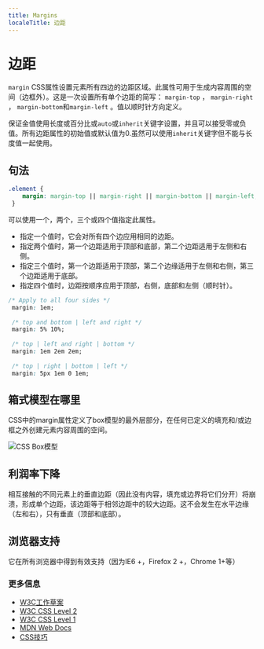 ```yaml
---
title: Margins
localeTitle: 边距
---
```

# 边距

`margin` CSS属性设置元素所有四边的边距区域。此属性可用于生成内容周围的空间（边框外）。这是一次设置所有单个边距的简写： `margin-top` ， `margin-right` ， `margin-bottom`和`margin-left` 。值以顺时针方向定义。

保证金值使用长度或百分比或`auto`或`inherit`关键字设置，并且可以接受零或负值。所有边距属性的初始值或默认值为0.虽然可以使用`inherit`关键字但不能与长度值一起使用。

## 句法

```css
.element { 
    margin: margin-top || margin-right || margin-bottom || margin-left; 
 } 
```

可以使用一个，两个，三个或四个值指定此属性。

*   指定一个值时，它会对所有四个边应用相同的边距。
*   指定两个值时，第一个边距适用于顶部和底部，第二个边距适用于左侧和右侧。
*   指定三个值时，第一个边距适用于顶部，第二个边缘适用于左侧和右侧，第三个边距适用于底部。
*   指定四个值时，边距按顺序应用于顶部，右侧，底部和左侧（顺时针）。

```css
/* Apply to all four sides */ 
 margin: 1em; 
 
 /* top and bottom | left and right */ 
 margin: 5% 10%; 
 
 /* top | left and right | bottom */ 
 margin: 1em 2em 2em; 
 
 /* top | right | bottom | left */ 
 margin: 5px 1em 0 1em; 
```

## 箱式模型在哪里

CSS中的margin属性定义了box模型的最外层部分，在任何已定义的填充和/或边框之外创建元素内容周围的空间。

![CSS Box模型](https://www.w3.org/TR/css3-box/box.png)

## 利润率下降

相互接触的不同元素上的垂直边距（因此没有内容，填充或边界将它们分开）将崩溃，形成单个边距，该边距等于相邻边距中的较大边距。这不会发生在水平边缘（左和右），只有垂直（顶部和底部）。

## 浏览器支持

它在所有浏览器中得到有效支持（因为IE6 +，Firefox 2 +，Chrome 1+等）

### 更多信息

*   [W3C工作草案](https://www.w3.org/TR/css3-box/#the-margin)
*   [W3C CSS Level 2](https://www.w3.org/TR/CSS2/box.html#propdef-margin)
*   [W3C CSS Level 1](https://www.w3.org/TR/CSS1/#margin)
*   [MDN Web Docs](https://developer.mozilla.org/en-US/docs/Web/CSS/margin)
*   [CSS技巧](https://css-tricks.com/almanac/properties/m/margin/)